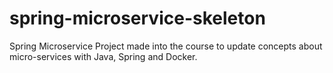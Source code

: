 # spring-microservice-skeleton
Spring Microservice Project made into the course to update concepts about micro-services with Java, Spring and Docker.

